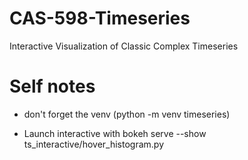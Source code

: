 # CAS-598-Timeseries
Interactive Visualization of Classic Complex Timeseries


# Self notes
- don't forget the venv (python -m venv timeseries)

- Launch interactive with bokeh serve --show ts_interactive/hover_histogram.py